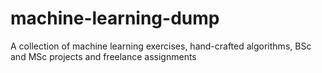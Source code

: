 # machine-learning-dump

A collection of machine learning exercises, hand-crafted algorithms, BSc and MSc projects and freelance assignments
